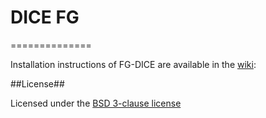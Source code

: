 # DICE FG
==============

Installation instructions of FG-DICE are available in the [wiki](https://github.com/dice-project/DICE-FG/wiki): 

##License##

Licensed under the [BSD 3-clause license][1]

[1]: http://opensource.org/licenses/BSD-3-Clause

